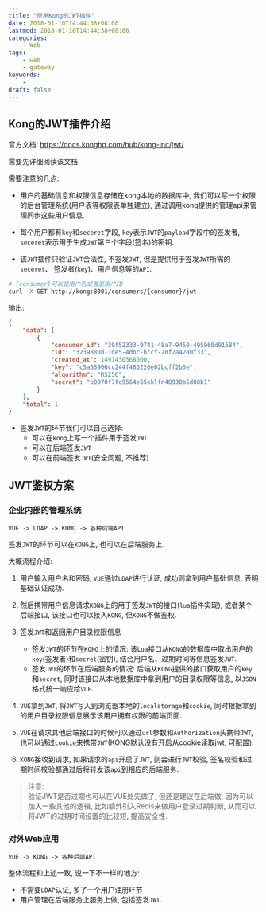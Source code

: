 ```yaml
---
title: "使用Kong的JWT插件"
date: 2018-01-10T14:44:38+08:00
lastmod: 2018-01-10T14:44:38+08:00
categories:
    - Web
tags:
    - web
    - gateway
keywords:
    -
draft: false
---
```


## Kong的JWT插件介绍

官方文档:
https://docs.konghq.com/hub/kong-inc/jwt/

需要先详细阅读该文档.

需要注意的几点:

- 用户的基础信息和权限信息存储在kong本地的数据库中,
  我们可以写一个权限的后台管理系统(用户表等权限表单独建立),
  通过调用kong提供的管理api来管理同步这些用户信息.

- 每个用户都有`key`和`seceret`字段, `key`表示`JWT`的`payload`字段中的签发者,
  `seceret`表示用于生成`JWT`第三个字段(签名)的密钥.

- 该`JWT`插件只验证`JWT`合法性, 不签发`JWT`, 但是提供用于签发`JWT`所需的`seceret`、
  签发者(`key`)、用户信息等的`API`.

```bash
# {consumer}可以是用户名或者是用户ID
curl -X GET http://kong:8001/consumers/{consumer}/jwt
```

输出:

```json
{
    "data": [
        {
            "consumer_id": "39f52333-9741-48a7-9450-495960d91684",
            "id": "3239880d-1de5-4dbc-bccf-78f7a4280f33",
            "created_at": 1491430568000,
            "key": "c5a55906cc244f483226e02bcff2b5e",
            "algorithm": "RS256",
            "secret": "b0970f7fc9564e65xklfn48930b5d08b1"
        }
    ],
    "total": 1
}
```

- 签发`JWT`的环节我们可以自己选择:
  - 可以在`kong`上写一个插件用于签发`JWT`
  - 可以在后端签发`JWT`
  - 可以在前端签发`JWT`(安全问题, 不推荐)

## JWT鉴权方案

### 企业内部的管理系统

`VUE -> LDAP -> KONG -> 各种后端API`

签发`JWT`的环节可以在`KONG`上, 也可以在后端服务上.

大概流程介绍:

1. 用户输入用户名和密码, `VUE`通过`LDAP`进行认证, 成功则拿到用户基础信息,
   表明基础认证成功.

2. 然后携带用户信息请求`KONG`上的用于签发`JWT`的接口(`lua`插件实现),
或者某个后端接口, 该接口也可以接入`KONG`, 但`KONG`不做鉴权.

3. 签发`JWT`和返回用户目录权限信息
    - 签发`JWT`的环节在`KONG`上的情况:
该`Lua`接口从`KONG`的数据库中取出用户的`key`(签发者)和`secret`(密钥), 结合用户名、过期时间等信息签发`JWT`.
    - 签发`JWT`的环节在后端服务的情况:
后端从`KONG`提供的接口获取用户的`key`和`secret`, 同时该接口从本地数据库中拿到用户的目录权限等信息, 以`JSON`格式统一响应给`VUE`.

4. `VUE`拿到`JWT`, 将`JWT`写入到浏览器本地的`localstorage`和`cookie`,
同时根据拿到的用户目录权限信息展示该用户拥有权限的前端页面.

5. `VUE`在请求其他后端接口的时候可以通过`url`参数和`Authorization`头携带`JWT`,
也可以通过`cookie`来携带`JWT`(KONG默认没有开启从cookie读取jwt, 可配置).

6. `KONG`接收到请求, 如果请求的`api`开启了`JWT`, 则会进行`JWT`校验,
签名校验和过期时间校验都通过后将转发该`api`到相应的后端服务.

> 注意: <br>
> 验证JWT是否过期也可以在VUE处先做了, 但还是建议在后端做, 因为可以加入一些其他的逻辑,
> 比如额外引入Redis来做用户登录过期判断, 从而可以将JWT的过期时间设置的比较短, 提高安全性.

### 对外Web应用

`VUE -> KONG -> 各种后端API`

整体流程和上述一致, 说一下不一样的地方:

- 不需要`LDAP`认证, 多了一个用户注册环节
- 用户管理在后端服务上服务上做, 包括签发`JWT`.
